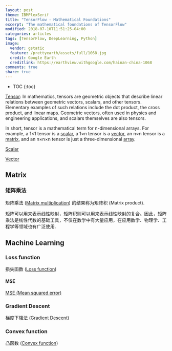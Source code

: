 ```yaml
---
layout: post
theme: IBMPlexSerif
title: "TensorFlow - Mathematical Foundations"
excerpt: "The mathematical foundations of TensorFlow"
modified: 2018-07-10T11:51:25-04:00
categories: articles
tags: [TensorFlow, DeepLearning, Python]
image:
  vendor: gstatic
  feature: /prettyearth/assets/full/1068.jpg
  credit: Google Earth
  creditlink: https://earthview.withgoogle.com/hainan-china-1068
comments: true
share: true
---
```


* TOC
{:toc}

[Tensor][wiki/Tensor]: In mathematics, tensors are geometric objects that describe linear relations between geometric vectors, scalars, and other tensors. Elementary examples of such relations include the dot product, the cross product, and linear maps. Geometric vectors, often used in physics and engineering applications, and scalars themselves are also tensors.

In short, tensor is a mathematical term for n-dimensional arrays. For example, a 1×1 tensor is a [scalar][wiki/Scalar], a 1×n tensor is a [vector][wiki/Euclidean_vector], an n×n tensor is a [matrix][wiki/Matrix], and an n×n×n tensor is just a three-dimensional [array][wiki/Array].


[Scalar][wiki/Scalar]

[Vector][wiki/Euclidean_vector]

## Matrix
### 矩阵乘法
矩阵乘法 ([Matrix multiplication][wiki/Matrix_multiplication]) 的结果称为矩阵积 (Matrix product).

矩阵可以用来表示线性映射，矩阵积则可以用来表示线性映射的复合。因此，矩阵乘法是线性代数的基础工具，不仅在数学中有大量应用，在应用数学、物理学、工程学等领域也有广泛使用.

## Machine Learning

### Loss function

损失函数 ([Loss function][wiki/Loss_function])

#### MSE

[MSE (Mean squared error)][wiki/Mean_squared_error]

### Gradient Descent

梯度下降法 ([Gradient Descent][wiki/Gradient_descent])

### Convex function

凸函数 ([Convex function][wiki/Convex_function])


[wiki/Tensor]:https://en.wikipedia.org/wiki/Tensor
[wiki/Scalar]:https://en.wikipedia.org/wiki/Scalar_(mathematics)
[wiki/Euclidean_vector]:https://en.wikipedia.org/wiki/Euclidean_vector
[wiki/Matrix]:https://en.wikipedia.org/wiki/Matrix_(mathematics)
[wiki/Array]:https://en.wikipedia.org/wiki/Array
[wiki/Matrix_multiplication]:https://en.wikipedia.org/wiki/Matrix_multiplication
[wiki/Loss_function]:https://en.wikipedia.org/wiki/Loss_function
[wiki/Mean_squared_error]:https://en.wikipedia.org/wiki/Mean_squared_error
[wiki/Convex_function]:https://en.wikipedia.org/wiki/Convex_function
[wiki/Gradient_descent]:https://en.wikipedia.org/wiki/Gradient_descent
